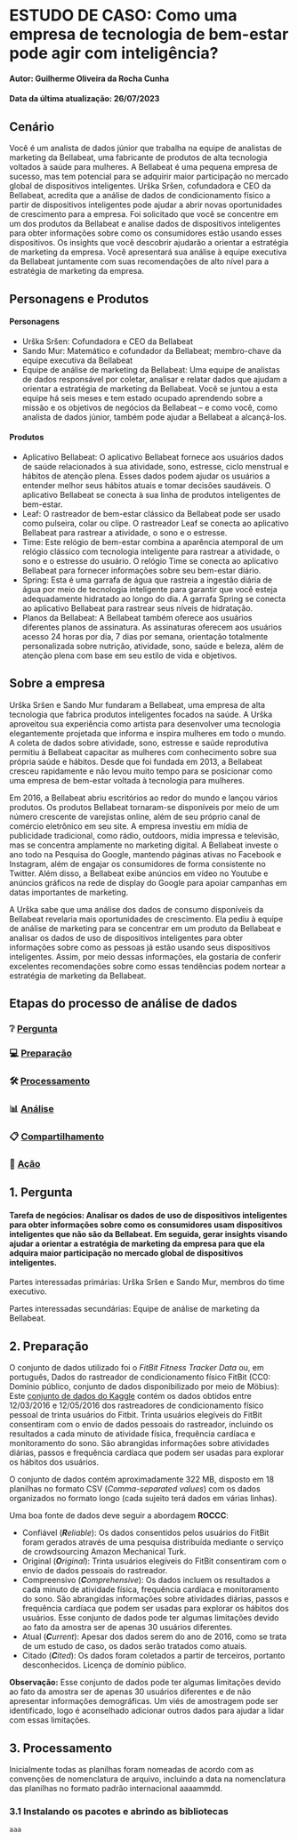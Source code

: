 # ESTUDO DE CASO: Como uma empresa de tecnologia de bem-estar pode agir com inteligência?
#### Autor: Guilherme Oliveira da Rocha Cunha

#### Data da última atualização: 26/07/2023

## Cenário
Você é um analista de dados júnior que trabalha na equipe de analistas de marketing da Bellabeat, uma fabricante de produtos de alta tecnologia voltados à saúde para mulheres. A Bellabeat é uma pequena empresa de sucesso, mas tem potencial para se adquirir maior participação no mercado global de dispositivos inteligentes. Urška Sršen, cofundadora e CEO da Bellabeat, acredita que a análise de dados de condicionamento físico a partir de dispositivos inteligentes pode ajudar a abrir novas oportunidades de crescimento para a empresa. Foi solicitado que você se concentre em um dos produtos da Bellabeat e analise dados de dispositivos inteligentes para obter informações sobre como os consumidores estão usando esses dispositivos. Os insights que você descobrir ajudarão a orientar a estratégia de marketing da empresa. Você apresentará sua análise à equipe executiva da Bellabeat juntamente com suas recomendações de alto nível para a estratégia de marketing da empresa.

## Personagens e Produtos
#### Personagens
- Urška Sršen: Cofundadora e CEO da Bellabeat
- Sando Mur: Matemático e cofundador da Bellabeat; membro-chave da equipe executiva da Bellabeat
- Equipe de análise de marketing da Bellabeat: Uma equipe de analistas de dados responsável por coletar, analisar e relatar dados que ajudam a orientar a estratégia de marketing da Bellabeat. Você se juntou a esta equipe há seis meses e tem estado ocupado aprendendo sobre a missão e os objetivos de negócios da Bellabeat – e como você, como analista de dados júnior, também pode ajudar a Bellabeat a alcançá-los.

#### Produtos
- Aplicativo Bellabeat: O aplicativo Bellabeat fornece aos usuários dados de saúde relacionados à sua atividade, sono, estresse, ciclo menstrual e hábitos de atenção plena. Esses dados podem ajudar os usuários a entender melhor seus hábitos atuais e tomar decisões saudáveis. O aplicativo Bellabeat se conecta à sua linha de produtos inteligentes de bem-estar.
- Leaf: O rastreador de bem-estar clássico da Bellabeat pode ser usado como pulseira, colar ou clipe. O rastreador Leaf se conecta ao aplicativo Bellabeat para rastrear a atividade, o sono e o estresse.
- Time: Este relógio de bem-estar combina a aparência atemporal de um relógio clássico com tecnologia inteligente para rastrear a atividade, o sono e o estresse do usuário. O relógio Time se conecta ao aplicativo Bellabeat para fornecer informações sobre seu bem-estar diário.
- Spring: Esta é uma garrafa de água que rastreia a ingestão diária de água por meio de tecnologia inteligente para garantir que você esteja adequadamente hidratado ao longo do dia. A garrafa Spring se conecta ao aplicativo Bellabeat para rastrear seus níveis de hidratação.
- Planos da Bellabeat: A Bellabeat também oferece aos usuários diferentes planos de assinatura. As assinaturas oferecem aos usuários acesso 24 horas por dia, 7 dias por semana, orientação totalmente personalizada sobre nutrição, atividade, sono, saúde e beleza, além de atenção plena com base em seu estilo de vida e objetivos.

## Sobre a empresa
Urška Sršen e Sando Mur fundaram a Bellabeat, uma empresa de alta tecnologia que fabrica produtos inteligentes focados na saúde. A Urška aproveitou sua experiência como artista para desenvolver uma tecnologia elegantemente projetada que informa e inspira mulheres em todo o mundo. A coleta de dados sobre atividade, sono, estresse e saúde reprodutiva permitiu à Bellabeat capacitar as mulheres com conhecimento sobre sua própria saúde e hábitos. Desde que foi fundada em 2013, a Bellabeat cresceu rapidamente e não levou muito tempo para se posicionar como uma empresa de bem-estar voltada à tecnologia para mulheres.

Em 2016, a Bellabeat abriu escritórios ao redor do mundo e lançou vários produtos. Os produtos Bellabeat tornaram-se disponíveis por meio de um número crescente de varejistas online, além de seu próprio canal de comércio eletrônico em seu site. A empresa investiu em mídia de publicidade tradicional, como rádio, outdoors, mídia impressa e televisão, mas se concentra amplamente no marketing digital. A Bellabeat investe o ano todo na Pesquisa do Google, mantendo páginas ativas no Facebook e Instagram, além de engajar os consumidores de forma consistente no Twitter. Além disso, a Bellabeat exibe anúncios em vídeo no Youtube e anúncios gráficos na rede de display do Google para apoiar campanhas em datas importantes de marketing.

A Urška sabe que uma análise dos dados de consumo disponíveis da Bellabeat revelaria mais oportunidades de crescimento. Ela pediu à equipe de análise de marketing para se concentrar em um produto da Bellabeat e analisar os dados de uso de dispositivos inteligentes para obter informações sobre como as pessoas já estão usando seus dispositivos inteligentes. Assim, por meio dessas informações, ela gostaria de conferir excelentes recomendações sobre como essas tendências podem nortear a estratégia de marketing da Bellabeat.

## Etapas do processo de análise de dados

### ❔ [Pergunta](#1-pergunta)
### 💻 [Preparação](#2-preparação)
### 🛠 [Processamento](#3-processamento)
### 📊 [Análise](#4-análise)
### 📋 [Compartilhamento](#5-compartilhamento)
### 🧗 [Ação](#6-ação)

## 1. Pergunta
#### Tarefa de negócios: Analisar os dados de uso de dispositivos inteligentes para obter informações sobre como os consumidores usam dispositivos inteligentes que não são da Bellabeat. Em seguida, gerar insights visando ajudar a orientar a estratégia de marketing da empresa para que ela adquira maior participação no mercado global de dispositivos inteligentes.

Partes interessadas primárias: Urška Sršen e Sando Mur, membros do time executivo.

Partes interessadas secundárias: Equipe de análise de marketing da Bellabeat.

## 2. Preparação
O conjunto de dados utilizado foi o _FitBit Fitness Tracker Data_ ou, em português, Dados do rastreador de condicionamento físico FitBit (CC0: Domínio público, conjunto de dados disponibilizado por meio de Möbius): Este [conjunto de dados do Kaggle](https://www.kaggle.com/datasets/arashnic/fitbit) contém os dados obtidos entre 12/03/2016 e 12/05/2016 dos rastreadores de condicionamento físico pessoal de trinta usuários do Fitbit. Trinta usuários elegíveis do FitBit consentiram com o envio de dados pessoais do rastreador, incluindo os resultados a cada minuto de atividade física, frequência cardíaca e monitoramento do sono. São abrangidas informações sobre atividades diárias, passos e frequência cardíaca que podem ser usadas para explorar os hábitos dos usuários. 

O conjunto de dados contém aproximadamente 322 MB, disposto em 18 planilhas no formato CSV (_Comma-separated values_) com os dados organizados no formato longo (cada sujeito terá dados em várias linhas).

Uma boa fonte de dados deve seguir a abordagem **ROCCC**:
- Confiável (_**R**eliable_): Os dados consentidos pelos usuários do FitBit foram gerados através de uma pesquisa distribuída mediante o serviço de crowdsourcing Amazon Mechanical Turk.
- Original (_**O**riginal_): Trinta usuários elegíveis do FitBit consentiram com o envio de dados pessoais do rastreador.
- Compreensivo (_**C**omprehensive_): Os dados incluem os resultados a cada minuto de atividade física, frequência cardíaca e monitoramento do sono. São abrangidas informações sobre atividades diárias, passos e frequência cardíaca que podem ser usadas para explorar os hábitos dos usuários. Esse conjunto de dados pode ter algumas limitações devido ao fato da amostra ser de apenas 30 usuários diferentes.
- Atual (_**C**urrent_): Apesar dos dados serem do ano de 2016, como se trata de um estudo de caso, os dados serão tratados como atuais.
- Citado (_**C**ited_): Os dados foram coletados a partir de terceiros, portanto desconhecidos. Licença de domínio público.

**Observação:** Esse conjunto de dados pode ter algumas limitações devido ao fato da amostra ser de apenas 30 usuários diferentes e de não apresentar informações demográficas. Um viés de amostragem pode ser identificado, logo é aconselhado adicionar outros dados para ajudar a lidar com essas limitações.

## 3. Processamento

Inicialmente todas as planilhas foram nomeadas de acordo com as convenções de nomenclatura de arquivo, incluindo a data na nomenclatura das planilhas no formato padrão internacional aaaammdd.

### 3.1 Instalando os pacotes e abrindo as bibliotecas
```
aaa
```
